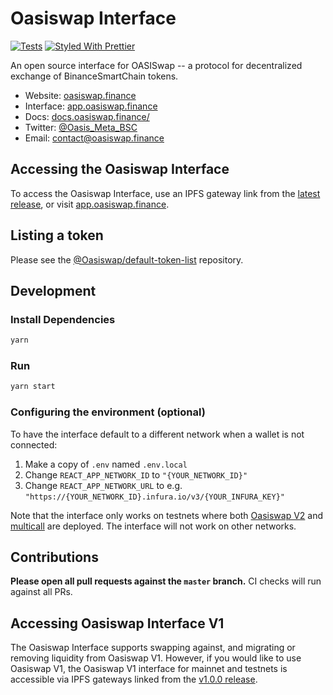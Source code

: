 # Oasiswap Interface

[![Tests](https://github.com/Uniswap/Uniswap-interface/workflows/Tests/badge.svg)](https://github.com/Oasiswap/Oasiswap-interface/actions?query=workflow%3ATests)
[![Styled With Prettier](https://img.shields.io/badge/code_style-prettier-ff69b4.svg)](https://prettier.io/)

An open source interface for OASISwap -- a protocol for decentralized exchange of BinanceSmartChain tokens.

- Website: [oasiswap.finance](https://oasiswap.finance/)
- Interface: [app.oasiswap.finance](https://app.oasiswap.finance)
- Docs: [docs.oasiswap.finance/](https://docs.oasiswap.finance/)
- Twitter: [@Oasis_Meta_BSC](https://twitter.com/Oasis_Meta_BSC)
- Email: [contact@oasiswap.finance](mailto:contact@oasiswap.finance)

## Accessing the Oasiswap Interface

To access the Oasiswap Interface, use an IPFS gateway link from the
[latest release](https://github.com/Oasiswap/Oasiswap-interface/releases/latest), 
or visit [app.oasiswap.finance](https://app.oasiswap.finance).

## Listing a token

Please see the
[@Oasiswap/default-token-list](https://github.com/Oasiswap/default-token-list) 
repository.

## Development

### Install Dependencies

```bash
yarn
```

### Run

```bash
yarn start
```

### Configuring the environment (optional)

To have the interface default to a different network when a wallet is not connected:

1. Make a copy of `.env` named `.env.local`
2. Change `REACT_APP_NETWORK_ID` to `"{YOUR_NETWORK_ID}"`
3. Change `REACT_APP_NETWORK_URL` to e.g. `"https://{YOUR_NETWORK_ID}.infura.io/v3/{YOUR_INFURA_KEY}"` 

Note that the interface only works on testnets where both 
[Oasiswap V2](https://oasiswap.finance/docs/v2/smart-contracts/factory/) and 
[multicall](https://github.com/makerdao/multicall) are deployed.
The interface will not work on other networks.

## Contributions

**Please open all pull requests against the `master` branch.** 
CI checks will run against all PRs.

## Accessing Oasiswap Interface V1

The Oasiswap Interface supports swapping against, and migrating or removing liquidity from Oasiswap V1. However,
if you would like to use Oasiswap V1, the Oasiswap V1 interface for mainnet and testnets is accessible via IPFS gateways 
linked from the [v1.0.0 release](https://github.com/Oasiswap/Oasiswap-interface/releases/tag/v1.0.0).

